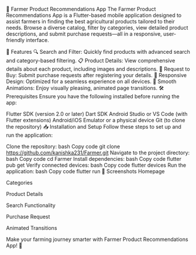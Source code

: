 

🌾 Farmer Product Recommendations App
The Farmer Product Recommendations App is a Flutter-based mobile application designed to assist farmers in finding the best agricultural products tailored to their needs. Browse a diverse catalog, filter by categories, view detailed product descriptions, and submit purchase requests—all in a responsive, user-friendly interface.



🚀 Features
🔍 Search and Filter: Quickly find products with advanced search and category-based filtering.
📋 Product Details: View comprehensive details about each product, including images and descriptions.
🛒 Request to Buy: Submit purchase requests after registering your details.
📱 Responsive Design: Optimized for a seamless experience on all devices.
🌈 Smooth Animations: Enjoy visually pleasing, animated page transitions.
🛠️ Prerequisites
Ensure you have the following installed before running the app:

Flutter SDK (version 2.0 or later)
Dart SDK
Android Studio or VS Code (with Flutter extensions)
Android/iOS Emulator or a physical device
Git (to clone the repository)
📥 Installation and Setup
Follow these steps to set up and run the application:

Clone the repository:
bash
Copy code
git clone https://github.com/kanishka231/Farmer.git
Navigate to the project directory:
bash
Copy code
cd Farmer
Install dependencies:
bash
Copy code
flutter pub get
Verify connected devices:
bash
Copy code
flutter devices
Run the application:
bash
Copy code
flutter run
📸 Screenshots
Homepage


Categories


Product Details


Search Functionality


Purchase Request


Animated Transitions




Make your farming journey smarter with Farmer Product Recommendations App! 🌱
